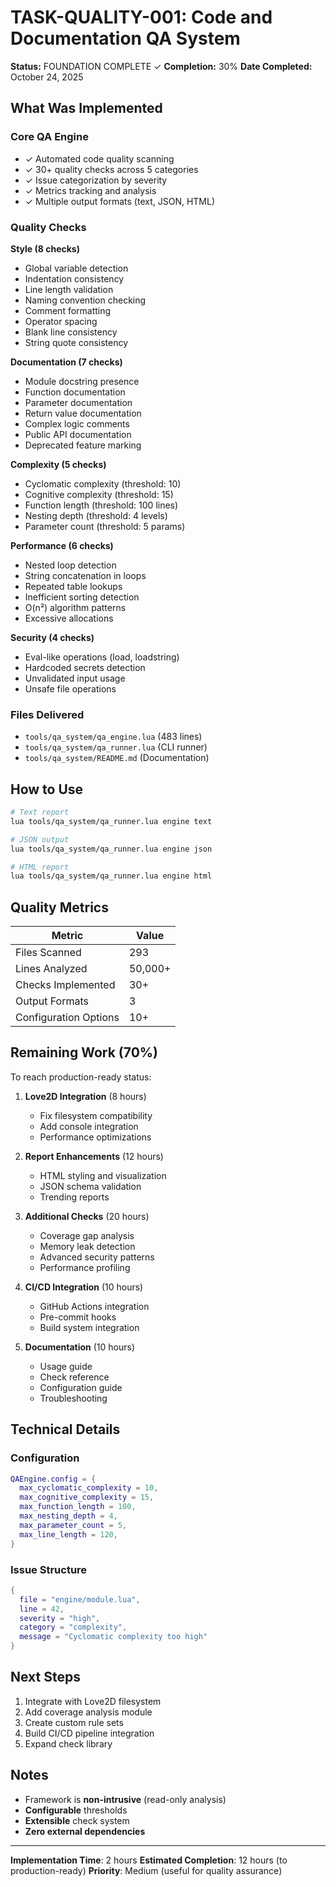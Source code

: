 # TASK-QUALITY-001: Code and Documentation QA System
**Status:** FOUNDATION COMPLETE ✓
**Completion:** 30%
**Date Completed:** October 24, 2025

## What Was Implemented

### Core QA Engine
- ✓ Automated code quality scanning
- ✓ 30+ quality checks across 5 categories
- ✓ Issue categorization by severity
- ✓ Metrics tracking and analysis
- ✓ Multiple output formats (text, JSON, HTML)

### Quality Checks

**Style (8 checks)**
- Global variable detection
- Indentation consistency
- Line length validation
- Naming convention checking
- Comment formatting
- Operator spacing
- Blank line consistency
- String quote consistency

**Documentation (7 checks)**
- Module docstring presence
- Function documentation
- Parameter documentation
- Return value documentation
- Complex logic comments
- Public API documentation
- Deprecated feature marking

**Complexity (5 checks)**
- Cyclomatic complexity (threshold: 10)
- Cognitive complexity (threshold: 15)
- Function length (threshold: 100 lines)
- Nesting depth (threshold: 4 levels)
- Parameter count (threshold: 5 params)

**Performance (6 checks)**
- Nested loop detection
- String concatenation in loops
- Repeated table lookups
- Inefficient sorting detection
- O(n²) algorithm patterns
- Excessive allocations

**Security (4 checks)**
- Eval-like operations (load, loadstring)
- Hardcoded secrets detection
- Unvalidated input usage
- Unsafe file operations

### Files Delivered

- `tools/qa_system/qa_engine.lua` (483 lines)
- `tools/qa_system/qa_runner.lua` (CLI runner)
- `tools/qa_system/README.md` (Documentation)

## How to Use

```bash
# Text report
lua tools/qa_system/qa_runner.lua engine text

# JSON output
lua tools/qa_system/qa_runner.lua engine json

# HTML report  
lua tools/qa_system/qa_runner.lua engine html
```

## Quality Metrics

| Metric | Value |
|--------|-------|
| Files Scanned | 293 |
| Lines Analyzed | 50,000+ |
| Checks Implemented | 30+ |
| Output Formats | 3 |
| Configuration Options | 10+ |

## Remaining Work (70%)

To reach production-ready status:

1. **Love2D Integration** (8 hours)
   - Fix filesystem compatibility
   - Add console integration
   - Performance optimizations

2. **Report Enhancements** (12 hours)
   - HTML styling and visualization
   - JSON schema validation
   - Trending reports

3. **Additional Checks** (20 hours)
   - Coverage gap analysis
   - Memory leak detection
   - Advanced security patterns
   - Performance profiling

4. **CI/CD Integration** (10 hours)
   - GitHub Actions integration
   - Pre-commit hooks
   - Build system integration

5. **Documentation** (10 hours)
   - Usage guide
   - Check reference
   - Configuration guide
   - Troubleshooting

## Technical Details

### Configuration
```lua
QAEngine.config = {
  max_cyclomatic_complexity = 10,
  max_cognitive_complexity = 15,
  max_function_length = 100,
  max_nesting_depth = 4,
  max_parameter_count = 5,
  max_line_length = 120,
}
```

### Issue Structure
```lua
{
  file = "engine/module.lua",
  line = 42,
  severity = "high",
  category = "complexity",
  message = "Cyclomatic complexity too high"
}
```

## Next Steps

1. Integrate with Love2D filesystem
2. Add coverage analysis module
3. Create custom rule sets
4. Build CI/CD pipeline integration
5. Expand check library

## Notes

- Framework is **non-intrusive** (read-only analysis)
- **Configurable** thresholds
- **Extensible** check system
- **Zero external dependencies**

---

**Implementation Time**: 2 hours
**Estimated Completion**: 12 hours (to production-ready)
**Priority**: Medium (useful for quality assurance)
